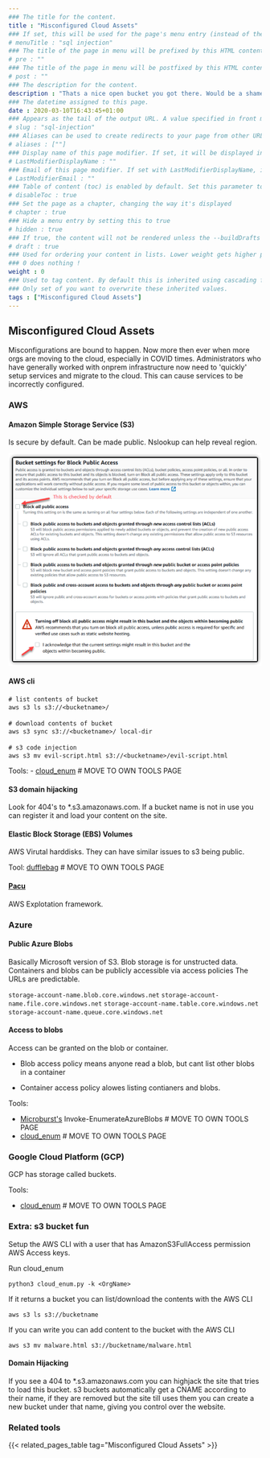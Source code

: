 ```yaml
---
### The title for the content.
title : "Misconfigured Cloud Assets"
### If set, this will be used for the page's menu entry (instead of the `title` attribute)
# menuTitle : "sql injection"
### The title of the page in menu will be prefixed by this HTML content
# pre : ""
### The title of the page in menu will be postfixed by this HTML content
# post : ""
### The description for the content.
description : "Thats a nice open bucket you got there. Would be a shame if someone peaked inside."
### The datetime assigned to this page.
date : 2020-03-10T16:43:45+01:00
### Appears as the tail of the output URL. A value specified in front matter will override the segment of the URL based on the filename.
# slug : "sql-injection"
### Aliases can be used to create redirects to your page from other URLs.
# aliases : [""]
### Display name of this page modifier. If set, it will be displayed in the footer.
# LastModifierDisplayName : ""
### Email of this page modifier. If set with LastModifierDisplayName, it will be displayed in the footer
# LastModifierEmail : ""
### Table of content (toc) is enabled by default. Set this parameter to true to disable it.
# disableToc : true
### Set the page as a chapter, changing the way it's displayed
# chapter : true
### Hide a menu entry by setting this to true
# hidden : true
### If true, the content will not be rendered unless the --buildDrafts flag is passed to the hugo command.
# draft : true
### Used for ordering your content in lists. Lower weight gets higher precedence. So content with lower weight will come first.
### 0 does nothing !
weight : 0
### Used to tag content. By default this is inherited using cascading from _index.md files
### Only set of you want to overwrite these inherited values.
tags : ["Misconfigured Cloud Assets"]
---
```


## Misconfigured Cloud Assets

Misconfigurations are bound to happen. Now more then ever when more orgs are moving to the cloud, especially in COVID times. Administrators who have generally worked with onprem infrastructure now need to 'quickly' setup services and migrate to the cloud. This can cause services to be incorrectly configured.

### AWS

#### Amazon Simple Storage Service (S3)

Is secure by default. Can be made public. Nslookup can help reveal region.

![Public S3](images/public-s3.png)

#### AWS cli

```
# list contents of bucket
aws s3 ls s3://<bucketname>/

# download contents of bucket
aws s3 sync s3://<bucketname>/ local-dir

# s3 code injection
aws s3 mv evil-script.html s3://<bucketname>/evil-script.html
```

Tools: 
    - [cloud_enum](https://github.com/initstring/cloud_enum) # MOVE TO OWN TOOLS PAGE

#### S3 domain hijacking

Look for 404's to *.s3.amazonaws.com. If a bucket name is not in use you can register it and load your content on the site.

#### Elastic Block Storage (EBS) Volumes

AWS Virutal harddisks. They can have similar issues to s3 being public.

Tool: [dufflebag](https://github.com/bishopfox/dufflebag) # MOVE TO OWN TOOLS PAGE

#### [Pacu](https://github.com/RhinoSecurityLabs/pacu)

AWS Explotation framework.

### Azure

#### Public Azure Blobs

Basically Microsoft version of S3. Blob storage is for unstructed data. Containers and blobs can be publicly accessible via access policies The URLs are predictable.

`storage-account-name.blob.core.windows.net`
`storage-account-name.file.core.windows.net`
`storage-account-name.table.core.windows.net`
`storage-account-name.queue.core.windows.net`

#### Access to blobs

Access can be granted on the blob or container.

- Blob access policy means anyone read a blob, but cant list other blobs in a container

- Container access policy alowes listing contianers and blobs.

Tools: 
- [Microburst's](https://github.com/NetSPI/MicroBurst) Invoke-EnumerateAzureBlobs  # MOVE TO OWN TOOLS PAGE
- [cloud_enum](https://github.com/initstring/cloud_enum) # MOVE TO OWN TOOLS PAGE

### Google Cloud Platform (GCP)

GCP has storage called buckets. 

Tools:
  - [cloud_enum](https://github.com/initstring/cloud_enum)  # MOVE TO OWN TOOLS PAGE


### Extra: s3 bucket fun

Setup the AWS CLI with a user that has AmazonS3FullAccess permission AWS Access keys.

Run cloud_enum

```
python3 cloud_enum.py -k <OrgName>
```

If it returns a bucket you can list/download the contents with the AWS CLI

```
aws s3 ls s3://bucketname
```

If you can write you can add content to the bucket with the AWS CLI

```
aws s3 mv malware.html s3://bucketname/malware.html
```

#### Domain Hijacking

If you see a 404 to *.s3.amazonaws.com you can highjack the site that tries to load this bucket.
s3 buckets automatically get a CNAME according to their name, if they are removed but the site till uses them you can create a new bucket under that name, giving you control over the website.

### Related tools

{{< related_pages_table tag="Misconfigured Cloud Assets" >}}